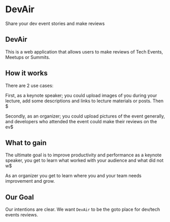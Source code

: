 # DevAir

Share your dev event stories and make reviews

## DevAir

This is a web application that allows users to make reviews of Tech Events, Meetups or Summits.

## How it works

There are 2 use cases:

First, as a keynote speaker; you could upload images of you during your lecture, add some descriptions and links to lecture materials or posts. Then $

Secondly, as an organizer; you could upload pictures of the event generally, and developers who attended the event could make their reviews on the ev$

## What to gain

The ultimate goal is to improve productivity and performance as a keynote speaker, you get to learn what worked with your audience and what did not w$

As an organizer you get to learn where you and your team needs improvement and grow.

## Our Goal

Our intentions are clear. We want `DevAir` to be the goto place for dev/tech events reviews.

